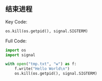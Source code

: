 ## 结束进程

Key Code:

```python
os.kill(os.getpid(), signal.SIGTERM)
```

Full Code:

```python
import os
import signal

with open("tmp.txt", "w") as f:
    f.write("Hello World\n")
    os.kill(os.getpid(), signal.SIGTERM)
```